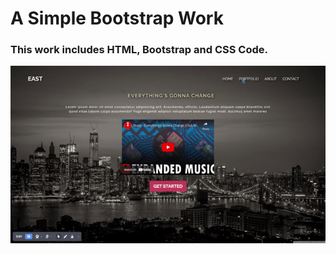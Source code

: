 <h1> A Simple Bootstrap Work </h1>

### This work includes HTML, Bootstrap and CSS Code.

![](/images/basitwebsitesi13.gif)
